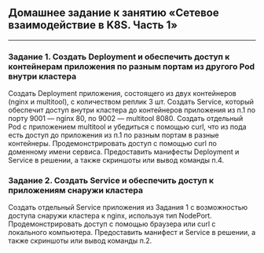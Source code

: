 ## Домашнее задание к занятию «Сетевое взаимодействие в K8S. Часть 1»
-----
### Задание 1. Создать Deployment и обеспечить доступ к контейнерам приложения по разным портам из другого Pod внутри кластера
Создать Deployment приложения, состоящего из двух контейнеров (nginx и multitool), с количеством реплик 3 шт.
Создать Service, который обеспечит доступ внутри кластера до контейнеров приложения из п.1 по порту 9001 — nginx 80, по 9002 — multitool 8080.
Создать отдельный Pod с приложением multitool и убедиться с помощью curl, что из пода есть доступ до приложения из п.1 по разным портам в разные контейнеры.
Продемонстрировать доступ с помощью curl по доменному имени сервиса.
Предоставить манифесты Deployment и Service в решении, а также скриншоты или вывод команды п.4.
### Задание 2. Создать Service и обеспечить доступ к приложениям снаружи кластера
Создать отдельный Service приложения из Задания 1 с возможностью доступа снаружи кластера к nginx, используя тип NodePort.
Продемонстрировать доступ с помощью браузера или curl с локального компьютера.
Предоставить манифест и Service в решении, а также скриншоты или вывод команды п.2.
